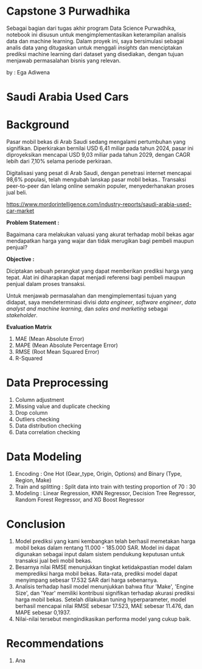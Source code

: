 # **Capstone 3 Purwadhika**

Sebagai bagian dari tugas akhir program Data Science Purwadhika, notebook ini disusun untuk mengimplementasikan keterampilan analisis data dan machine learning. Dalam proyek ini, saya bersimulasi sebagai analis data yang ditugaskan untuk menggali *insights* dan menciptakan prediksi machine learning dari dataset yang disediakan, dengan tujuan menjawab permasalahan bisnis yang relevan.

by : Ega Adiwena

# **Saudi Arabia Used Cars**

# **Background**

Pasar mobil bekas di Arab Saudi sedang mengalami pertumbuhan yang signifikan. Diperkirakan bernilai USD 6,41 miliar pada tahun 2024, pasar ini diproyeksikan mencapai USD 9,03 miliar pada tahun 2029, dengan CAGR lebih dari 7,10% selama periode perkiraan.

Digitalisasi yang pesat di Arab Saudi, dengan penetrasi internet mencapai 98,6% populasi, telah mengubah lanskap pasar mobil bekas.. Transaksi peer-to-peer dan lelang online semakin populer, menyederhanakan proses jual beli.

https://www.mordorintelligence.com/industry-reports/saudi-arabia-used-car-market

**Problem Statement :**

Bagaimana cara melakukan valuasi yang akurat terhadap mobil bekas agar mendapatkan harga yang wajar dan tidak merugikan bagi pembeli maupun penjual?

**Objective :**

Diciptakan sebuah perangkat yang dapat memberikan prediksi harga yang tepat. Alat ini diharapkan dapat menjadi referensi bagi pembeli maupun penjual dalam proses transaksi.

Untuk menjawab permasalahan dan mengimplementasi tujuan yang didapat, saya mendeterminasi divisi *data engineer*, *software engineer*, *data analyst and machine learning*, dan *sales and marketing* sebagai *stakeholder*.

**Evaluation Matrix**

1.   MAE (Mean Absolute Error)
2.   MAPE (Mean Absolute Percentage Error)
3.   RMSE (Root Mean Squared Error)
4.   R-Squared

# **Data Preprocessing**

1.   Column adjustment
2.   Missing value and duplicate checking
3.   Drop column
4.   Outliers checking
5.   Data distribution checking
6.   Data correlation checking

# **Data Modeling**

1.   Encoding : One Hot (Gear_type, Origin, Options) and Binary (Type, Region, Make)
2.   Train and splitting : Split data into train with testing proportion of 70 : 30
3.   Modeling : Linear Regression, KNN Regressor, Decision Tree Regressor, Random Forest Regressor, and XG Boost Regressor

# **Conclusion**

1.   Model prediksi yang kami kembangkan telah berhasil memetakan harga mobil bekas dalam rentang 11.000 - 185.000 SAR. Model ini dapat digunakan sebagai input dalam sistem pendukung keputusan untuk transaksi jual beli mobil bekas.
2.   Besarnya nilai RMSE menunjukkan tingkat ketidakpastian model dalam memprediksi harga mobil bekas. Rata-rata, prediksi model dapat menyimpang sebesar 17.532 SAR dari harga sebenarnya.
3.   Analisis terhadap hasil model menunjukkan bahwa fitur 'Make', 'Engine Size', dan 'Year' memiliki kontribusi signifikan terhadap akurasi prediksi harga mobil bekas. Setelah dilakukan tuning hyperparameter, model berhasil mencapai nilai RMSE sebesar 17.523, MAE sebesar 11.476, dan MAPE sebesar 0,1937. 
4.   Nilai-nilai tersebut mengindikasikan performa model yang cukup baik.

# **Recommendations**

1.   Ana
